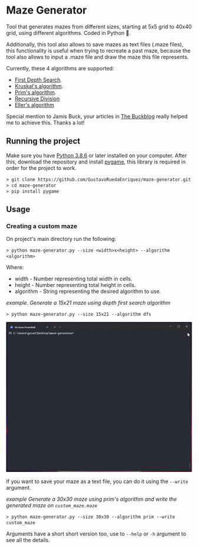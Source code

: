 # Maze Generator
Tool that generates mazes from different sizes, starting at 5x5 grid to 40x40 grid, using different algorithms. Coded in Python 🐍.

Additionally, this tool also allows to save mazes as text files (.maze files), this functionality is useful when trying to recreate a past maze, because the tool also allows to input a .maze file and draw the maze this file represents.

Currently, these 4 algorithms are supported:
* [First Depth Search](https://en.wikipedia.org/wiki/Depth-first_search).
* [Kruskal's algorithm](https://en.wikipedia.org/wiki/Kruskal%27s_algorithm).
* [Prim's algorithm](https://en.wikipedia.org/wiki/Prim%27s_algorithm).
* [Recursive Division](https://en.wikipedia.org/wiki/Maze_generation_algorithm#Recursive_division_method)
* [Eller's algorithm](http://www.neocomputer.org/projects/eller.html)

Special mention to Jamis Buck, your articles in [The Buckblog](http://weblog.jamisbuck.org/) really helped me to achieve this. Thanks a lot!

## Running the project
Make sure you have [Python 3.8.6](https://www.python.org/downloads/release/python-386/) or later installed on your computer. After this, download the repository and install [pygame](https://www.pygame.org/news), this library is required in order for the project to work.

```
> git clone https://github.com/GustavoRuedaEnriquez/maze-generator.git
> cd maze-generator
> pip install pygame
```

## Usage
### Creating a custom maze
On project's main directory run the following:
```
> python maze-generator.py --size <width>x<height> --algorithm <algorithm>
```
Where:
* width - Number representing total width in cells.
* height - Number representing total height in cells.
* algorithm - String representing the desired algorithm to use.

*example. Generate a 15x21 maze using depth first search algorithm*
```
> python maze-generator.py --size 15x21 --algorithm dfs
```

<div align='center'>
<img src="./gifs/usage.gif" alt="Demo"/>
</div>

If you want to save your maze as a text file, you can do it using the `--write`
argument.

*example Generate a 30x30 maze using prim's algorithm and write the generated maze on `custom_maze.maze`*
```
> python maze-generator.py --size 30x30 --algorithm prim --write custom_maze
```
Arguments have a short short version too, use to `--help` or `-h` argument to see all the details.